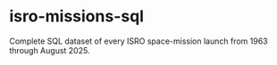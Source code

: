 # isro-missions-sql
Complete SQL dataset of every ISRO space-mission launch from 1963 through August 2025.
